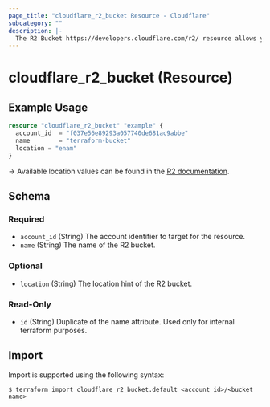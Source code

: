 ```yaml
---
page_title: "cloudflare_r2_bucket Resource - Cloudflare"
subcategory: ""
description: |-
  The R2 Bucket https://developers.cloudflare.com/r2/ resource allows you to manage Cloudflare R2 buckets.
---
```


# cloudflare_r2_bucket (Resource)

## Example Usage

```terraform
resource "cloudflare_r2_bucket" "example" {
  account_id  = "f037e56e89293a057740de681ac9abbe"
  name        = "terraform-bucket"
  location = "enam"
}
```

-> Available location values can be found in the [R2 documentation](https://developers.cloudflare.com/r2/buckets/data-location/#available-hints).


<!-- schema generated by tfplugindocs -->
## Schema

### Required

- `account_id` (String) The account identifier to target for the resource.
- `name` (String) The name of the R2 bucket.

### Optional

- `location` (String) The location hint of the R2 bucket.

### Read-Only

- `id` (String) Duplicate of the name attribute. Used only for internal terraform purposes.

## Import

Import is supported using the following syntax:

```shell
$ terraform import cloudflare_r2_bucket.default <account id>/<bucket name>
```
